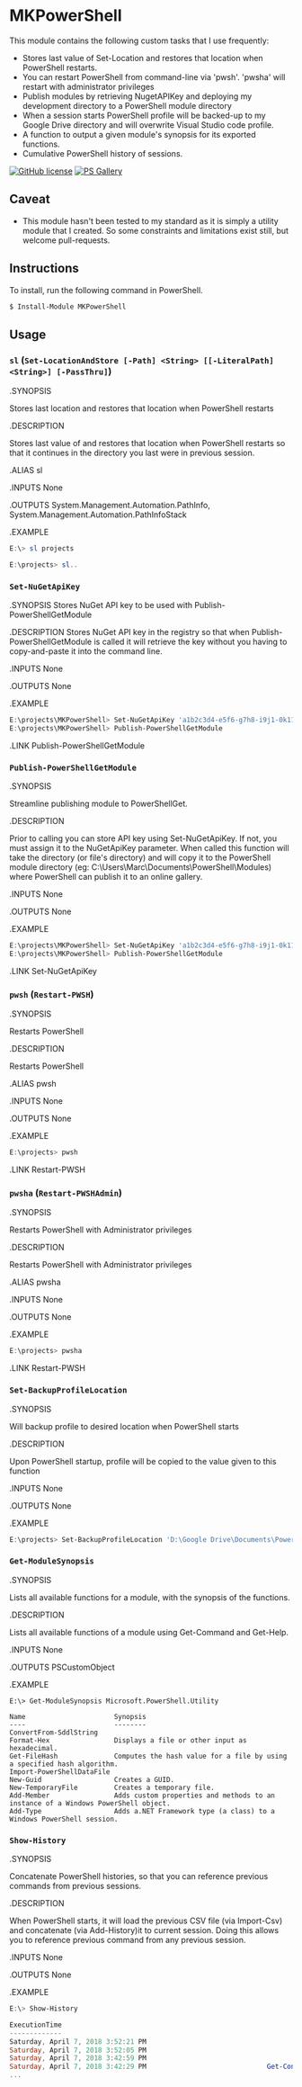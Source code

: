 # MKPowerShell

This module contains the following custom tasks that I use frequently:

* Stores last value of Set-Location and restores that location when PowerShell restarts.
* You can restart PowerShell from command-line via 'pwsh'.  'pwsha' will restart with administrator privileges
* Publish modules by retrieving NugetAPIKey and deploying my development directory to a PowerShell module directory
* When a session starts PowerShell profile will be backed-up to my Google Drive directory and will overwrite Visual Studio code profile.
* A function to output a given module's synopsis for its exported functions.
* Cumulative PowerShell history of sessions.

[![GitHub license](https://img.shields.io/badge/license-MIT-blue.svg)](https://github.com/marckassay/MKPowerShell/blob/master/LICENSE) [![PS Gallery](https://img.shields.io/badge/install-PS%20Gallery-blue.svg)](https://www.powershellgallery.com/packages/MKPowerShell/)

## Caveat

* This module hasn't been tested to my standard as it is simply a utility module that I created.  So some constraints and limitations exist still, but welcome pull-requests.

## Instructions

To install, run the following command in PowerShell.

```powershell
$ Install-Module MKPowerShell
```

## Usage

### ```sl``` (```Set-LocationAndStore [-Path] <String> [[-LiteralPath] <String>] [-PassThru]```)

.SYNOPSIS

Stores last location and restores that location when PowerShell restarts

.DESCRIPTION

Stores last value of and restores that location when PowerShell restarts so that it continues in the directory you last were in previous session.

.ALIAS sl

.INPUTS None

.OUTPUTS System.Management.Automation.PathInfo, System.Management.Automation.PathInfoStack

.EXAMPLE

```powershell
E:\> sl projects

E:\projects> sl..
```

### ```Set-NuGetApiKey```

.SYNOPSIS
Stores NuGet API key to be used with Publish-PowerShellGetModule

.DESCRIPTION
Stores NuGet API key in the registry so that when Publish-PowerShellGetModule is called it will retrieve the key without you having to copy-and-paste it into the command line.

.INPUTS
None

.OUTPUTS
None

.EXAMPLE

```powershell
E:\projects\MKPowerShell> Set-NuGetApiKey 'a1b2c3d4-e5f6-g7h8-i9j1-0k11l12m13n1'
E:\projects\MKPowerShell> Publish-PowerShellGetModule
```

.LINK
Publish-PowerShellGetModule

### ```Publish-PowerShellGetModule```

.SYNOPSIS

Streamline publishing module to PowerShellGet.

.DESCRIPTION

Prior to calling you can store API key using Set-NuGetApiKey.  If not, you must assign it to the NuGetApiKey parameter.  When called this function will take the directory (or file's directory) and will copy it to the PowerShell module directory (eg: C:\Users\Marc\Documents\PowerShell\Modules) where PowerShell can publish it to an online gallery.

.INPUTS
None

.OUTPUTS
None

.EXAMPLE

```powershell
E:\projects\MKPowerShell> Set-NuGetApiKey 'a1b2c3d4-e5f6-g7h8-i9j1-0k11l12m13n1'
E:\projects\MKPowerShell> Publish-PowerShellGetModule
```

.LINK
Set-NuGetApiKey

### ```pwsh``` (```Restart-PWSH```)

.SYNOPSIS

Restarts PowerShell

.DESCRIPTION

Restarts PowerShell

.ALIAS
pwsh

.INPUTS
None

.OUTPUTS
None

.EXAMPLE

```powershell
E:\projects> pwsh
```

.LINK
Restart-PWSH

### ```pwsha``` (```Restart-PWSHAdmin```)

.SYNOPSIS

Restarts PowerShell with Administrator privileges

.DESCRIPTION

Restarts PowerShell with Administrator privileges

.ALIAS
pwsha

.INPUTS
None

.OUTPUTS
None

.EXAMPLE

```powershell
E:\projects> pwsha
```

.LINK
Restart-PWSH

### ```Set-BackupProfileLocation```

.SYNOPSIS

Will backup profile to desired location when PowerShell starts

.DESCRIPTION

Upon PowerShell startup, profile will be copied to the value given to this function

.INPUTS
None

.OUTPUTS
None

.EXAMPLE

```powershell
E:\projects> Set-BackupProfileLocation 'D:\Google Drive\Documents\PowerShell'
```

### ```Get-ModuleSynopsis```

.SYNOPSIS

Lists all available functions for a module, with the synopsis of the functions.

.DESCRIPTION

Lists all available functions of a module using Get-Command and Get-Help.

.INPUTS
None

.OUTPUTS
PSCustomObject

.EXAMPLE

```none
E:\> Get-ModuleSynopsis Microsoft.PowerShell.Utility

Name                      Synopsis
----                      --------
ConvertFrom-SddlString
Format-Hex                Displays a file or other input as hexadecimal.
Get-FileHash              Computes the hash value for a file by using a specified hash algorithm.
Import-PowerShellDataFile
New-Guid                  Creates a GUID.
New-TemporaryFile         Creates a temporary file.
Add-Member                Adds custom properties and methods to an instance of a Windows PowerShell object.
Add-Type                  Adds a.NET Framework type (a class) to a Windows PowerShell session.
```

### ```Show-History```

.SYNOPSIS

Concatenate PowerShell histories, so that you can reference previous commands from previous sessions.

.DESCRIPTION

When PowerShell starts, it will load the previous CSV file (via Import-Csv) and concatenate (via Add-History)it to current session.  Doing this allows you to reference previous command from any previous session.

.INPUTS
None

.OUTPUTS
None

.EXAMPLE

```powershell
E:\> Show-History

ExecutionTime                                                              CommandLine Id
-------------                                                              ----------- --
Saturday, April 7, 2018 3:52:21 PM                                                exit 62
Saturday, April 7, 2018 3:52:05 PM                                        Show-History 61
Saturday, April 7, 2018 3:42:59 PM                                                sl.. 60
Saturday, April 7, 2018 3:42:29 PM                              Get-Content config.xml 59
...
```